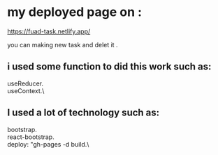 # my deployed page on :
https://fuad-task.netlify.app/

you can making new task and delet it .

## i used some function to did this work such as: 
useReducer.\
useContext.\


## I used a lot of technology such as:
bootstrap.\
react-bootstrap.\
deploy: "gh-pages -d build.\
